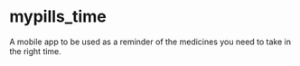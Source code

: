 # mypills_time
A mobile app to be used as a reminder of the medicines you need to take in the right time. 
